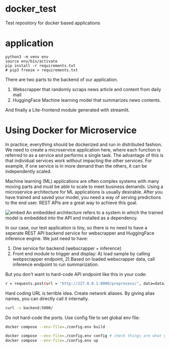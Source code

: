 # docker_test
Test repository for docker based applications

# application

```
python3 -m venv env
source env/bin/activate
pip install -r requirements.txt 
# pip3 freeze > requirements.txt
```

There are two parts to the backend of our application.

1. Webscrapper that randomly scraps news article and content from daily mail 
2. HuggingFace Machine learning model that summarizes news contents. 

And finally a Lite-frontend module generated with streamlit. 

# Using Docker for Microservice

In practice, everything should be dockerized and run in distributed fashion. We need to create a microservice application here, where each function is referred to as a service and performs a single task. The advantage of this is that individual services work without impacting the other services. For example, if one service is in more demand than the others, it can be independently scaled. 

Machine learning (ML) applications are often complex systems with many moving parts and must be able to scale to meet business demands. Using a microservice architecture for ML applications is usually desirable. After you have trained and saved your model, you need a way of serving predictions to the end user. REST APIs are a great way to achieve this goal.

![embed](https://developer-blogs.nvidia.com/wp-content/uploads/2022/08/Screen-Shot-2022-08-03-at-5.01.58-PM-625x227.png) An embedded architecture refers to a system in which the trained model is embedded into the API and installed as a dependency. 

In our case, our test application is tiny, so there is no need to have a seperate REST API backend service for webscrapper and HuggingFace inference engine. We just need to have:
1. One service for backend (webscrapper + inference)
2. Front end module to trigger and display: A) load sample by calling webpscrapper endpoint, 2) Based on loaded webscrapper data, call inference endpoint to run summarization.

But you don't want to hard-code API endpoint like this in your code:

```bash
r = requests.post(url = "http://127.0.0.1:8000/preprocess/", data=dataJSON)
```

Hard coding URL is terrible idea. Create network aliases. By giving alias names, you can directly call it internally. 

```bash
curl -s backend:5000/
```

Do not hard-code the ports. Use config file to set global env file:

```bash
docker compose --env-file=./config.env build

docker compose --env-file=./config.env config # check things are what you indeded.
docker compose --env-file=./config.env up
```



